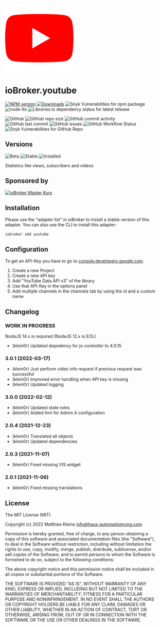 ![Logo](admin/youtube.png)

# ioBroker.youtube

[![NPM version](https://img.shields.io/npm/v/iobroker.youtube?style=flat-square)](https://www.npmjs.com/package/iobroker.youtube)
[![Downloads](https://img.shields.io/npm/dm/iobroker.youtube?label=npm%20downloads&style=flat-square)](https://www.npmjs.com/package/iobroker.youtube)
![Snyk Vulnerabilities for npm package](https://img.shields.io/snyk/vulnerabilities/npm/iobroker.youtube?label=npm%20vulnerabilities&style=flat-square)
![node-lts](https://img.shields.io/node/v-lts/iobroker.youtube?style=flat-square)
![Libraries.io dependency status for latest release](https://img.shields.io/librariesio/release/npm/iobroker.youtube?label=npm%20dependencies&style=flat-square)

![GitHub](https://img.shields.io/github/license/klein0r/iobroker.youtube?style=flat-square)
![GitHub repo size](https://img.shields.io/github/repo-size/klein0r/iobroker.youtube?logo=github&style=flat-square)
![GitHub commit activity](https://img.shields.io/github/commit-activity/m/klein0r/iobroker.youtube?logo=github&style=flat-square)
![GitHub last commit](https://img.shields.io/github/last-commit/klein0r/iobroker.youtube?logo=github&style=flat-square)
![GitHub issues](https://img.shields.io/github/issues/klein0r/iobroker.youtube?logo=github&style=flat-square)
![GitHub Workflow Status](https://img.shields.io/github/workflow/status/klein0r/iobroker.youtube/Test%20and%20Release?label=Test%20and%20Release&logo=github&style=flat-square)
![Snyk Vulnerabilities for GitHub Repo](https://img.shields.io/snyk/vulnerabilities/github/klein0r/iobroker.youtube?label=repo%20vulnerabilities&logo=github&style=flat-square)

## Versions

![Beta](https://img.shields.io/npm/v/iobroker.youtube.svg?color=red&label=beta)
![Stable](http://iobroker.live/badges/youtube-stable.svg)
![Installed](http://iobroker.live/badges/youtube-installed.svg)

Statistics like views, subscribers and videos

## Sponsored by

[![ioBroker Master Kurs](https://haus-automatisierung.com/images/ads/ioBroker-Kurs.png)](https://haus-automatisierung.com/iobroker-kurs/?refid=iobroker-youtube)

## Installation

Please use the "adapter list" in ioBroker to install a stable version of this adapter. You can also use the CLI to install this adapter:

```
iobroker add youtube
```

## Configuration

To get an API-Key you have to go to [console.developers.google.com](https://console.developers.google.com/apis/dashboard).

1. Create a new Project
2. Create a new API key
3. Add "YouTube Data API v3" of the library
4. Use that API-Key in the options panel
5. Add multiple channels in the channels tab by using the id and a custom name

## Changelog

<!--
  Placeholder for the next version (at the beginning of the line):
  ### **WORK IN PROGRESS**
-->
### **WORK IN PROGRESS**

NodeJS 14.x is required (NodeJS 12.x is EOL)

* (klein0r) Updated depedency for js-controller to 4.0.15

### 3.0.1 (2022-03-17)

* (klein0r) Just perform video info request if previous request was successful
* (klein0r) Improved error handling when API key is missing
* (klein0r) Updated logging

### 3.0.0 (2022-02-12)

* (klein0r) Updated state roles
* (klein0r) Added hint for Admin 4 configuration

### 2.0.4 (2021-12-23)

* (klein0r) Translated all objects
* (klein0r) Updated dependencies

### 2.0.3 (2021-11-07)

* (klein0r) Fixed missing VIS widget

### 2.0.1 (2021-11-06)

* (klein0r) Fixed missing translations

## License

The MIT License (MIT)

Copyright (c) 2022 Matthias Kleine <info@haus-automatisierung.com>

Permission is hereby granted, free of charge, to any person obtaining a copy
of this software and associated documentation files (the "Software"), to deal
in the Software without restriction, including without limitation the rights
to use, copy, modify, merge, publish, distribute, sublicense, and/or sell
copies of the Software, and to permit persons to whom the Software is
furnished to do so, subject to the following conditions:

The above copyright notice and this permission notice shall be included in
all copies or substantial portions of the Software.

THE SOFTWARE IS PROVIDED "AS IS", WITHOUT WARRANTY OF ANY KIND, EXPRESS OR
IMPLIED, INCLUDING BUT NOT LIMITED TO THE WARRANTIES OF MERCHANTABILITY,
FITNESS FOR A PARTICULAR PURPOSE AND NONINFRINGEMENT. IN NO EVENT SHALL THE
AUTHORS OR COPYRIGHT HOLDERS BE LIABLE FOR ANY CLAIM, DAMAGES OR OTHER
LIABILITY, WHETHER IN AN ACTION OF CONTRACT, TORT OR OTHERWISE, ARISING FROM,
OUT OF OR IN CONNECTION WITH THE SOFTWARE OR THE USE OR OTHER DEALINGS IN
THE SOFTWARE.
